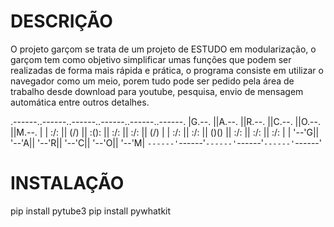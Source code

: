 


# DESCRIÇÃO

O projeto garçom se trata de um projeto de ESTUDO em modularização, o garçom tem como
objetivo simplificar umas funções que podem ser realizadas de forma mais rápida e prática,
o programa consiste em utilizar o navegador como um meio, porem tudo pode ser pedido pela área de trabalho 
desde download para youtube, pesquisa, envio de mensagem automática entre outros detalhes. 


.------..------..------..------..------..------.
|G.--. ||A.--. ||R.--. ||C.--. ||O.--. ||M.--. |
| :/\: || (\/) || :(): || :/\: || :/\: || (\/) |
| :\/: || :\/: || ()() || :\/: || :\/: || :\/: |
| '--'G|| '--'A|| '--'R|| '--'C|| '--'O|| '--'M|
`------'`------'`------'`------'`------'`------'

# INSTALAÇÃO 

pip install pytube3
pip install pywhatkit
